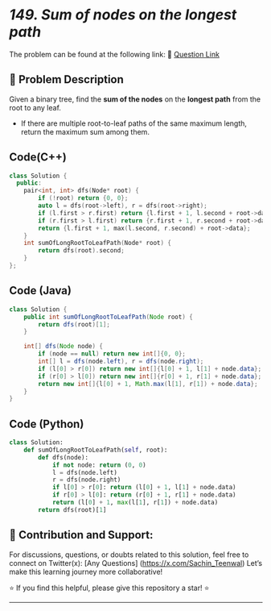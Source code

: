 # *149. Sum of nodes on the longest path*

The problem can be found at the following link: 🔗 [Question Link](https://www.geeksforgeeks.org/problems/sum-of-the-longest-bloodline-of-a-tree/1)

## **🧩 Problem Description**

Given a binary tree, find the **sum of the nodes** on the **longest path** from the root to any leaf.

* If there are multiple root-to-leaf paths of the same maximum length, return the maximum sum among them.


## Code(C++)
```cpp
class Solution {
  public:
    pair<int, int> dfs(Node* root) {
        if (!root) return {0, 0};
        auto l = dfs(root->left), r = dfs(root->right);
        if (l.first > r.first) return {l.first + 1, l.second + root->data};
        if (r.first > l.first) return {r.first + 1, r.second + root->data};
        return {l.first + 1, max(l.second, r.second) + root->data};
    }
    int sumOfLongRootToLeafPath(Node* root) {
        return dfs(root).second;
    }
};
```

## Code (Java)

```java
class Solution {
    public int sumOfLongRootToLeafPath(Node root) {
        return dfs(root)[1];
    }

    int[] dfs(Node node) {
        if (node == null) return new int[]{0, 0};
        int[] l = dfs(node.left), r = dfs(node.right);
        if (l[0] > r[0]) return new int[]{l[0] + 1, l[1] + node.data};
        if (r[0] > l[0]) return new int[]{r[0] + 1, r[1] + node.data};
        return new int[]{l[0] + 1, Math.max(l[1], r[1]) + node.data};
    }
}
```

## Code (Python)

```python
class Solution:
    def sumOfLongRootToLeafPath(self, root):
        def dfs(node):
            if not node: return (0, 0)
            l = dfs(node.left)
            r = dfs(node.right)
            if l[0] > r[0]: return (l[0] + 1, l[1] + node.data)
            if r[0] > l[0]: return (r[0] + 1, r[1] + node.data)
            return (l[0] + 1, max(l[1], r[1]) + node.data)
        return dfs(root)[1]
```



## 🎯 **Contribution and Support:**

For discussions, questions, or doubts related to this solution, feel free to connect on Twitter(x): [Any Questions] (https://x.com/Sachin_Teenwal) Let’s make this learning journey more collaborative!

⭐ If you find this helpful, please give this repository a star! ⭐

---
